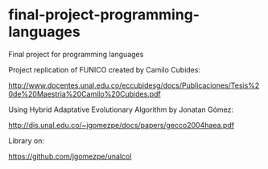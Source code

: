 # final-project-programming-languages
Final project for programming languages

Project replication of FUNICO created by Camilo Cubides:

http://www.docentes.unal.edu.co/eccubidesg/docs/Publicaciones/Tesis%20de%20Maestria%20Camilo%20Cubides.pdf

Using Hybrid Adaptative Evolutionary Algorithm by Jonatan Gómez:

http://dis.unal.edu.co/~jgomezpe/docs/papers/gecco2004haea.pdf

Library on:

https://github.com/jgomezpe/unalcol
